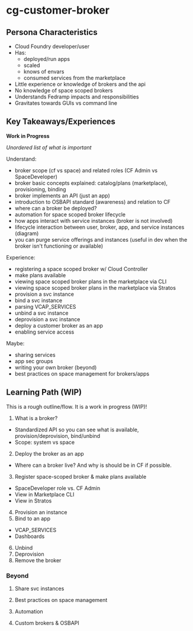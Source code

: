 # cg-customer-broker

## Persona Characteristics

* Cloud Foundry developer/user
* Has:
  * deployed/run apps
  * scaled
  * knows of envars
  * consumed services from the marketplace
* Little experience or knowledge of brokers and the api
* No knowledge of space scoped brokers
* Understands Fedramp impacts and responsibilities
* Gravitates towards GUIs vs command line

## Key Takeaways/Experiences

**Work in Progress**

*Unordered list of what is important*

Understand:
* broker scope (cf vs space) and related roles (CF Admin vs SpaceDeveloper)
* broker basic concepts explained: catalog/plans (marketplace), provisioning, binding
* broker implements an API (just an app)
* introduction to OSBAPI standard (awareness) and relation to CF
* where can a broker be deployed?
* automation for space scoped broker lifecycle
* how apps interact with service instances (broker is not involved)
* lifecycle interaction between user, broker, app, and service instances (diagram)
* you can purge service offerings and instances (useful in dev when the broker isn't functioning or available)

Experience:
* registering a space scoped broker w/ Cloud Controller
* make plans available
* viewing space scoped broker plans in the marketplace via CLI
* viewing space scoped broker plans in the marketplace via Stratos
* provision a svc instance
* bind a svc instance
* parsing VCAP_SERVICES
* unbind a svc instance
* deprovision a svc instance
* deploy a customer broker as an app
* enabling service access

Maybe:
* sharing services
* app sec groups
* writing your own broker (beyond)
* best practices on space management for brokers/apps

## Learning Path (WIP)

This is a rough outline/flow.  It is a work in progress (WIP)!

1. What is a broker?
  * Standardized API so you can see what is available, provision/deprovision, bind/unbind
  * Scope: system vs space
2. Deploy the broker as an app
  * Where can a broker live? And why is should be in CF if possible.
3. Register space-scoped broker & make plans available
  * SpaceDeveloper role vs. CF Admin
  * View in Marketplace CLI
  * View in Stratos
4. Provision an instance
5. Bind to an app
  * VCAP_SERVICES
  * Dashboards
6. Unbind
7. Deprovision
8. Remove the broker

### Beyond

1. Share svc instances

2. Best practices on space management

3. Automation

4. Custom brokers & OSBAPI
